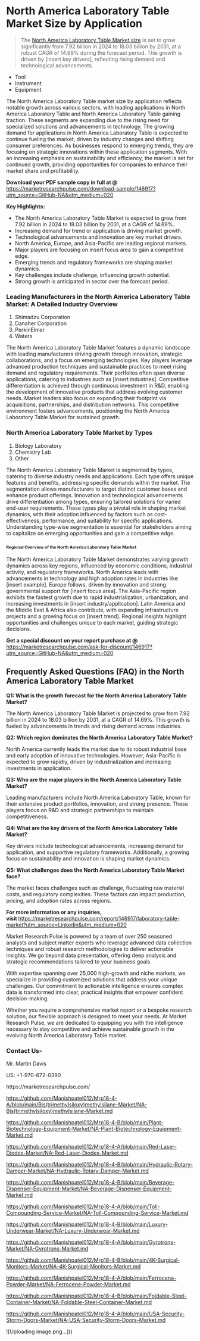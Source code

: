<h1>North America Laboratory Table Market&nbsp;Size by Application</h1><blockquote><p>The <a href="https://marketresearchpulse.com/download-sample/146917?utm_source=GitHub-NA&amp;utm_medium=020">North America Laboratory Table Market size</a> is set to grow significantly from 7.92 billion in 2024 to 18.03 billion by 2031, at a robust CAGR of 14.69% during the forecast period. This growth is driven by [insert key drivers], reflecting rising demand and technological advancements.</p></blockquote><ul><li>Tool<li> Instrument<li> Equipment</li></ul><p>The North America Laboratory Table market size by application reflects notable growth across various sectors, with leading applications in North America Laboratory Table and North America Laboratory Table gaining traction. These segments are expanding due to the rising need for specialized solutions and advancements in technology. The growing demand for applications in North America Laboratory Table is expected to continue fueling the market, driven by industry changes and shifting consumer preferences. As businesses respond to emerging trends, they are focusing on strategic innovations within these application segments. With an increasing emphasis on sustainability and efficiency, the market is set for continued growth, providing opportunities for companies to enhance their market share and profitability.</p><p><strong>Download your PDF sample copy in full at @ </strong><a href="https://marketresearchpulse.com/download-sample/146917?utm_source=GitHub-NA&amp;utm_medium=020">https://marketresearchpulse.com/download-sample/146917?utm_source=GitHub-NA&amp;utm_medium=020</a></p><p><strong>Key Highlights: </strong></p><ul><li>The North America Laboratory Table Market is expected to grow from 7.92 billion in 2024 to 18.03 billion by 2031, at a CAGR of 14.69%.</li><li>Increasing demand for trend or application is driving market growth.</li><li>Technological advancements and innovation are key market drivers.</li><li>North America, Europe, and Asia-Pacific are leading regional markets.</li><li>Major players are focusing on insert focus area to gain a competitive edge.</li><li>Emerging trends and regulatory frameworks are shaping market dynamics.</li><li>Key challenges include challenge, influencing growth potential.</li><li>Strong growth is anticipated in sector over the forecast period.</li></ul><h3>Leading Manufacturers in the North America Laboratory Table Market: A Detailed Industry Overview</h3><ol><li>Shimadzu Corporation</li><li>Danaher Corporation</li><li>PerkinElmer</li><li>Waters</li></ol><div class="flex max-w-full flex-col flex-grow"><div class="min-h-8 text-message flex w-full flex-col items-end gap-2 whitespace-normal break-words [.text-message+&amp;]:mt-5" dir="auto" data-message-author-role="assistant" data-message-id="fd8432e4-4910-450d-b182-61b7bfb0a01f" data-message-model-slug="gpt-4o"><div class="flex w-full flex-col gap-1 empty:hidden first:pt-[3px]"><div class="markdown prose w-full break-words dark:prose-invert light"><p>The North America Laboratory Table Market features a dynamic landscape with leading manufacturers driving growth through innovation, strategic collaborations, and a focus on emerging technologies. Key players leverage advanced production techniques and sustainable practices to meet rising demand and regulatory requirements. Their portfolios often span diverse applications, catering to industries such as [insert industries]. Competitive differentiation is achieved through continuous investment in R&amp;D, enabling the development of innovative products that address evolving customer needs. Market leaders also focus on expanding their footprint via acquisitions, partnerships, and distribution networks. This competitive environment fosters advancements, positioning the North America Laboratory Table Market for sustained growth.</p></div></div></div></div><h3>North America Laboratory Table Market by Types</h3><ol><li>Biology Laboratory<li> Chemistry Lab<li> Other</li></ol><div class="flex max-w-full flex-col flex-grow"><div class="min-h-8 text-message flex w-full flex-col items-end gap-2 whitespace-normal break-words [.text-message+&amp;]:mt-5" dir="auto" data-message-author-role="assistant" data-message-id="084470be-0bb7-4664-bddf-5156b4f41249" data-message-model-slug="gpt-4o-mini"><div class="flex w-full flex-col gap-1 empty:hidden first:pt-[3px]"><div class="markdown prose w-full break-words dark:prose-invert light"><p>The North America Laboratory Table Market is segmented by types, catering to diverse industry needs and applications. Each type offers unique features and benefits, addressing specific demands within the market. The segmentation allows manufacturers to target distinct customer bases and enhance product offerings. Innovation and technological advancements drive differentiation among types, ensuring tailored solutions for varied end-user requirements. These types play a pivotal role in shaping market dynamics, with their adoption influenced by factors such as cost-effectiveness, performance, and suitability for specific applications. Understanding type-wise segmentation is essential for stakeholders aiming to capitalize on emerging opportunities and gain a competitive edge.</p></div></div></div></div><h3><span style="font-size: 11px;">Regional Overview of the North America Laboratory Table Market</span></h3><div class="flex max-w-full flex-col flex-grow"><div class="min-h-8 text-message flex w-full flex-col items-end gap-2 whitespace-normal break-words [.text-message+&amp;]:mt-5" dir="auto" data-message-author-role="assistant" data-message-id="e9038762-ce64-4e30-91c9-9bd413514231" data-message-model-slug="gpt-4o-mini"><div class="flex w-full flex-col gap-1 empty:hidden first:pt-[3px]"><div class="markdown prose w-full break-words dark:prose-invert light"><p>The North America Laboratory Table Market demonstrates varying growth dynamics across key regions, influenced by economic conditions, industrial activity, and regulatory frameworks. North America leads with advancements in technology and high adoption rates in industries like [insert example]. Europe follows, driven by innovation and strong governmental support for [insert focus area]. The Asia-Pacific region exhibits the fastest growth due to rapid industrialization, urbanization, and increasing investments in [insert industry/application]. Latin America and the Middle East &amp; Africa also contribute, with expanding infrastructure projects and a growing focus on [insert trend]. Regional insights highlight opportunities and challenges unique to each market, guiding strategic decisions.</p></div></div></div></div><p><strong>Get a special discount on your report purchase at @ </strong><a href="https://marketresearchpulse.com/ask-for-discount/146917?utm_source=GitHub-NA&amp;utm_medium=020">https://marketresearchpulse.com/ask-for-discount/146917?utm_source=GitHub-NA&amp;utm_medium=020</a></p><h2>Frequently Asked Questions (FAQ) in the North America Laboratory Table Market</h2><p><strong>Q1: What is the growth forecast for the North America Laboratory Table Market?</strong></p><p>The North America Laboratory Table Market is projected to grow from 7.92 billion in 2024 to 18.03 billion by 2031, at a CAGR of 14.69%. This growth is fueled by advancements in trends and rising demand across industries.</p><p><strong>Q2: Which region dominates the North America Laboratory Table Market?</strong></p><p>North America currently leads the market due to its robust industrial base and early adoption of innovative technologies. However, Asia-Pacific is expected to grow rapidly, driven by industrialization and increasing investments in application.</p><p><strong>Q3: Who are the major players in the North America Laboratory Table Market?</strong></p><p>Leading manufacturers include North America Laboratory Table, known for their extensive product portfolios, innovation, and strong presence. These players focus on R&amp;D and strategic partnerships to maintain competitiveness.</p><p><strong>Q4: What are the key drivers of the North America Laboratory Table Market?</strong></p><p>Key drivers include technological advancements, increasing demand for application, and supportive regulatory frameworks. Additionally, a growing focus on sustainability and innovation is shaping market dynamics.</p><p><strong>Q5: What challenges does the North America Laboratory Table Market face?</strong></p><p>The market faces challenges such as challenge, fluctuating raw material costs, and regulatory complexities. These factors can impact production, pricing, and adoption rates across regions.</p><p><strong>For more information or any inquiries, visit&nbsp;</strong><a href="https://marketresearchpulse.com/report/146917/laboratory-table-market?utm_source=Linkedin&utm_medium=020">https://marketresearchpulse.com/report/146917/laboratory-table-market?utm_source=Linkedin&utm_medium=020</a></p><p>Market Research Pulse is powered by a team of over 250 seasoned analysts and subject matter experts who leverage advanced data collection techniques and robust research methodologies to deliver actionable insights. We go beyond data presentation, offering deep analysis and strategic recommendations tailored to your business goals.</p><p>With expertise spanning over 25,000 high-growth and niche markets, we specialize in providing customized solutions that address your unique challenges. Our commitment to actionable intelligence ensures complex data is transformed into clear, practical insights that empower confident decision-making.</p><p>Whether you require a comprehensive market report or a bespoke research solution, our flexible approach is designed to meet your needs. At Market Research Pulse, we are dedicated to equipping you with the intelligence necessary to stay competitive and achieve sustainable growth in the evolving North America Laboratory Table market.</p><h3><strong>Contact Us-</strong></h3><p>Mr. Martin Davis</p><p>US: +1-970-672-0390</p><p>https://marketresearchpulse.com/</p><p><a href="https://github.com/Manishpatel012/Mrp18-4-A/blob/main/Bis(trimethylsiloxy)methylsilane-Market/NA-Bis(trimethylsiloxy)methylsilane-Market.md">https://github.com/Manishpatel012/Mrp18-4-A/blob/main/Bis(trimethylsiloxy)methylsilane-Market/NA-Bis(trimethylsiloxy)methylsilane-Market.md</a></p><p><a href="https://github.com/Manishpatel012/Mrp18-4-B/blob/main/Plant-Biotechnology-Equipment-Market/NA-Plant-Biotechnology-Equipment-Market.md">https://github.com/Manishpatel012/Mrp18-4-B/blob/main/Plant-Biotechnology-Equipment-Market/NA-Plant-Biotechnology-Equipment-Market.md</a></p><p><a href="https://github.com/Manishpatel012/Mrp18-4-A/blob/main/Red-Laser-Diodes-Market/NA-Red-Laser-Diodes-Market.md">https://github.com/Manishpatel012/Mrp18-4-A/blob/main/Red-Laser-Diodes-Market/NA-Red-Laser-Diodes-Market.md</a></p><p><a href="https://github.com/Manishpatel012/Mrp18-4-B/blob/main/Hydraulic-Rotary-Damper-Market/NA-Hydraulic-Rotary-Damper-Market.md">https://github.com/Manishpatel012/Mrp18-4-B/blob/main/Hydraulic-Rotary-Damper-Market/NA-Hydraulic-Rotary-Damper-Market.md</a></p><p><a href="https://github.com/Manishpatel012/Mrp18-4-B/blob/main/Beverage-Dispenser-Equipment-Market/NA-Beverage-Dispenser-Equipment-Market.md">https://github.com/Manishpatel012/Mrp18-4-B/blob/main/Beverage-Dispenser-Equipment-Market/NA-Beverage-Dispenser-Equipment-Market.md</a></p><p><a href="https://github.com/Manishpatel012/Mrp18-4-A/blob/main/Toll-Compounding-Service-Market/NA-Toll-Compounding-Service-Market.md">https://github.com/Manishpatel012/Mrp18-4-A/blob/main/Toll-Compounding-Service-Market/NA-Toll-Compounding-Service-Market.md</a></p><p><a href="https://github.com/Manishpatel012/Mrp18-4-B/blob/main/Luxury-Underwear-Market/NA-Luxury-Underwear-Market.md">https://github.com/Manishpatel012/Mrp18-4-B/blob/main/Luxury-Underwear-Market/NA-Luxury-Underwear-Market.md</a></p><p><a href="https://github.com/Manishpatel012/Mrp18-4-A/blob/main/Gyrotrons-Market/NA-Gyrotrons-Market.md">https://github.com/Manishpatel012/Mrp18-4-A/blob/main/Gyrotrons-Market/NA-Gyrotrons-Market.md</a></p><p><a href="https://github.com/Manishpatel012/Mrp18-4-B/blob/main/4K-Surgical-Monitors-Market/NA-4K-Surgical-Monitors-Market.md">https://github.com/Manishpatel012/Mrp18-4-B/blob/main/4K-Surgical-Monitors-Market/NA-4K-Surgical-Monitors-Market.md</a></p><p><a href="https://github.com/Manishpatel012/Mrp18-4-A/blob/main/Ferrocene-Powder-Market/NA-Ferrocene-Powder-Market.md">https://github.com/Manishpatel012/Mrp18-4-A/blob/main/Ferrocene-Powder-Market/NA-Ferrocene-Powder-Market.md</a></p><p><a href="https://github.com/Manishpatel012/Mrp18-4-B/blob/main/Foldable-Steel-Container-Market/NA-Foldable-Steel-Container-Market.md">https://github.com/Manishpatel012/Mrp18-4-B/blob/main/Foldable-Steel-Container-Market/NA-Foldable-Steel-Container-Market.md</a></p><p><a href="https://github.com/Manishpatel012/Mrp18-4-A/blob/main/USA-Security-Storm-Doors-Market/NA-USA-Security-Storm-Doors-Market.md">https://github.com/Manishpatel012/Mrp18-4-A/blob/main/USA-Security-Storm-Doors-Market/NA-USA-Security-Storm-Doors-Market.md</a></p>
![Uploading image.png…]()
